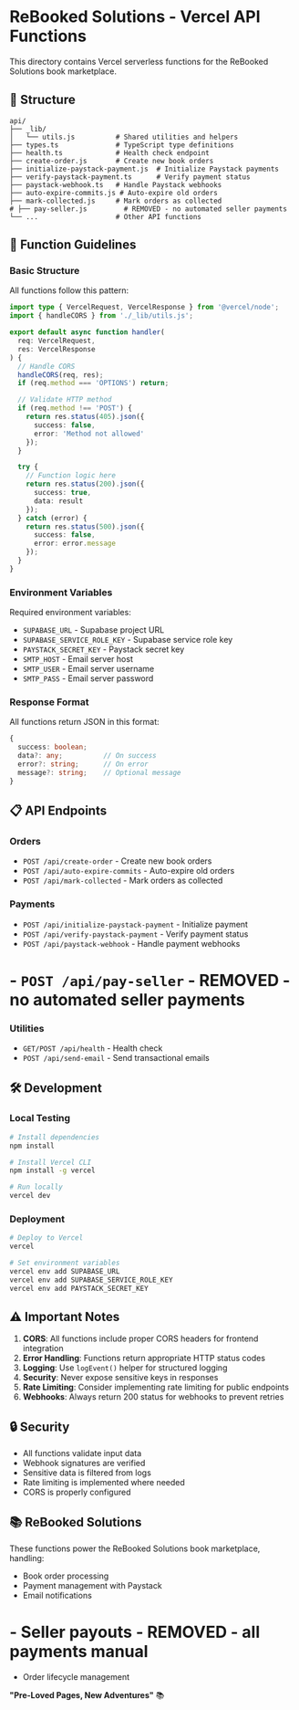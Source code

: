 # ReBooked Solutions - Vercel API Functions

This directory contains Vercel serverless functions for the ReBooked Solutions book marketplace.

## 📁 Structure

```
api/
├── _lib/
│   └── utils.js          # Shared utilities and helpers
├── types.ts              # TypeScript type definitions
├── health.ts             # Health check endpoint
├── create-order.js       # Create new book orders
├── initialize-paystack-payment.js  # Initialize Paystack payments
├── verify-paystack-payment.ts      # Verify payment status
├── paystack-webhook.ts   # Handle Paystack webhooks
├── auto-expire-commits.js # Auto-expire old orders
├── mark-collected.js     # Mark orders as collected
# ├── pay-seller.js         # REMOVED - no automated seller payments
└── ...                   # Other API functions
```

## 🚀 Function Guidelines

### Basic Structure
All functions follow this pattern:

```typescript
import type { VercelRequest, VercelResponse } from '@vercel/node';
import { handleCORS } from './_lib/utils.js';

export default async function handler(
  req: VercelRequest,
  res: VercelResponse
) {
  // Handle CORS
  handleCORS(req, res);
  if (req.method === 'OPTIONS') return;

  // Validate HTTP method
  if (req.method !== 'POST') {
    return res.status(405).json({
      success: false,
      error: 'Method not allowed'
    });
  }

  try {
    // Function logic here
    return res.status(200).json({
      success: true,
      data: result
    });
  } catch (error) {
    return res.status(500).json({
      success: false,
      error: error.message
    });
  }
}
```

### Environment Variables

Required environment variables:
- `SUPABASE_URL` - Supabase project URL
- `SUPABASE_SERVICE_ROLE_KEY` - Supabase service role key
- `PAYSTACK_SECRET_KEY` - Paystack secret key
- `SMTP_HOST` - Email server host
- `SMTP_USER` - Email server username
- `SMTP_PASS` - Email server password

### Response Format

All functions return JSON in this format:

```typescript
{
  success: boolean;
  data?: any;          // On success
  error?: string;      // On error
  message?: string;    // Optional message
}
```

## 📋 API Endpoints

### Orders
- `POST /api/create-order` - Create new book orders
- `POST /api/auto-expire-commits` - Auto-expire old orders
- `POST /api/mark-collected` - Mark orders as collected

### Payments
- `POST /api/initialize-paystack-payment` - Initialize payment
- `POST /api/verify-paystack-payment` - Verify payment status
- `POST /api/paystack-webhook` - Handle payment webhooks
# - `POST /api/pay-seller` - REMOVED - no automated seller payments

### Utilities
- `GET/POST /api/health` - Health check
- `POST /api/send-email` - Send transactional emails

## 🛠️ Development

### Local Testing
```bash
# Install dependencies
npm install

# Install Vercel CLI
npm install -g vercel

# Run locally
vercel dev
```

### Deployment
```bash
# Deploy to Vercel
vercel

# Set environment variables
vercel env add SUPABASE_URL
vercel env add SUPABASE_SERVICE_ROLE_KEY
vercel env add PAYSTACK_SECRET_KEY
```

## ⚠️ Important Notes

1. **CORS**: All functions include proper CORS headers for frontend integration
2. **Error Handling**: Functions return appropriate HTTP status codes
3. **Logging**: Use `logEvent()` helper for structured logging
4. **Security**: Never expose sensitive keys in responses
5. **Rate Limiting**: Consider implementing rate limiting for public endpoints
6. **Webhooks**: Always return 200 status for webhooks to prevent retries

## 🔒 Security

- All functions validate input data
- Webhook signatures are verified
- Sensitive data is filtered from logs
- Rate limiting is implemented where needed
- CORS is properly configured

## 📚 ReBooked Solutions

These functions power the ReBooked Solutions book marketplace, handling:
- Book order processing
- Payment management with Paystack
- Email notifications
# - Seller payouts - REMOVED - all payments manual
- Order lifecycle management

**"Pre-Loved Pages, New Adventures"** 📚
